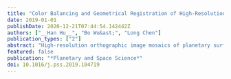 ```yaml
---
title: "Color Balancing and Geometrical Registration of High-Resolution Planetary Imagery for Improved Orthographic Image Mosaicking"
date: 2019-01-01
publishDate: 2020-12-21T07:44:54.142442Z
authors: ["__Han Hu__", "Bo Wu&ast;", "Long Chen"]
publication_types: ["2"]
abstract: "High-resolution orthographic image mosaics of planetary surfaces are an important prerequisite for a range of scientific research and applications. Because images are collected under different conditions, the individual images will inevitably present color differences and geometrical misalignments. Current color balancing methods generally adopt a linear model, including gain and offset values, based on a reference image. However, global color consistency may be severely influenced by the reference image, and in complex scenarios the linear model may not be able to remedy the color differences. This paper presents a novel color balancing approach that does not require a reference image. It incorporates a novel regularization term in the derivative of the color transferring model, which guaranties minimal contrast variation of the color model and removes the ambiguity of the nullspace of the optimization. In addition, to adapt to more complex color differences, a spline model in the color space is proposed in place of the linear model, and a special parametrization of the spline is exploited for least-squares optimization. Based on the two competing goals of minimizing color differences and preserving transfer regularities, the spline model is solved in a single global optimization for all images. Furthermore, an effective geometrical registration method is also used to reduce the misalignments in the object space. Experimental evaluations using two typical image datasets for Mars and the Moon reveal that the proposed approach achieves favorable geometrical consistency. Compared with two off-the-shelf solutions, it both achieves better color consistency and preserves better color contrast."
featured: false
publication: "*Planetary and Space Science*"
doi: 10.1016/j.pss.2019.104719
---
```


